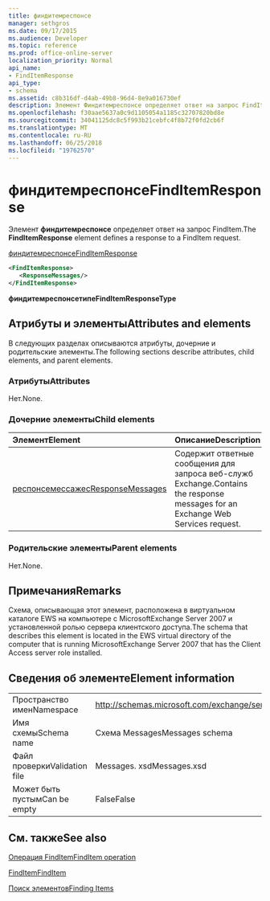 ```yaml
---
title: финдитемреспонсе
manager: sethgros
ms.date: 09/17/2015
ms.audience: Developer
ms.topic: reference
ms.prod: office-online-server
localization_priority: Normal
api_name:
- FindItemResponse
api_type:
- schema
ms.assetid: c8b316df-d4ab-49b8-96d4-8e9a016730ef
description: Элемент Финдитемреспонсе определяет ответ на запрос FindItem.
ms.openlocfilehash: f30aae5637a0c9d1105054a1185c32707820bd8e
ms.sourcegitcommit: 34041125dc8c5f993b21cebfc4f8b72f0fd2cb6f
ms.translationtype: MT
ms.contentlocale: ru-RU
ms.lasthandoff: 06/25/2018
ms.locfileid: "19762570"
---
```

# <a name="finditemresponse"></a><span data-ttu-id="8351b-103">финдитемреспонсе</span><span class="sxs-lookup"><span data-stu-id="8351b-103">FindItemResponse</span></span>

<span data-ttu-id="8351b-104">Элемент **финдитемреспонсе** определяет ответ на запрос FindItem.</span><span class="sxs-lookup"><span data-stu-id="8351b-104">The **FindItemResponse** element defines a response to a FindItem request.</span></span> 
  
[<span data-ttu-id="8351b-105">финдитемреспонсе</span><span class="sxs-lookup"><span data-stu-id="8351b-105">FindItemResponse</span></span>](finditemresponse.md)
  
```xml
<FindItemResponse>
   <ResponseMessages/>
</FindItemResponse>
```

 <span data-ttu-id="8351b-106">**финдитемреспонсетипе**</span><span class="sxs-lookup"><span data-stu-id="8351b-106">**FindItemResponseType**</span></span>
## <a name="attributes-and-elements"></a><span data-ttu-id="8351b-107">Атрибуты и элементы</span><span class="sxs-lookup"><span data-stu-id="8351b-107">Attributes and elements</span></span>

<span data-ttu-id="8351b-108">В следующих разделах описываются атрибуты, дочерние и родительские элементы.</span><span class="sxs-lookup"><span data-stu-id="8351b-108">The following sections describe attributes, child elements, and parent elements.</span></span>
  
### <a name="attributes"></a><span data-ttu-id="8351b-109">Атрибуты</span><span class="sxs-lookup"><span data-stu-id="8351b-109">Attributes</span></span>

<span data-ttu-id="8351b-110">Нет.</span><span class="sxs-lookup"><span data-stu-id="8351b-110">None.</span></span>
  
### <a name="child-elements"></a><span data-ttu-id="8351b-111">Дочерние элементы</span><span class="sxs-lookup"><span data-stu-id="8351b-111">Child elements</span></span>

|<span data-ttu-id="8351b-112">**Элемент**</span><span class="sxs-lookup"><span data-stu-id="8351b-112">**Element**</span></span>|<span data-ttu-id="8351b-113">**Описание**</span><span class="sxs-lookup"><span data-stu-id="8351b-113">**Description**</span></span>|
|:-----|:-----|
|[<span data-ttu-id="8351b-114">респонсемессажес</span><span class="sxs-lookup"><span data-stu-id="8351b-114">ResponseMessages</span></span>](responsemessages.md) <br/> |<span data-ttu-id="8351b-115">Содержит ответные сообщения для запроса веб-служб Exchange.</span><span class="sxs-lookup"><span data-stu-id="8351b-115">Contains the response messages for an Exchange Web Services request.</span></span>  <br/> |
   
### <a name="parent-elements"></a><span data-ttu-id="8351b-116">Родительские элементы</span><span class="sxs-lookup"><span data-stu-id="8351b-116">Parent elements</span></span>

<span data-ttu-id="8351b-117">Нет.</span><span class="sxs-lookup"><span data-stu-id="8351b-117">None.</span></span>
  
## <a name="remarks"></a><span data-ttu-id="8351b-118">Примечания</span><span class="sxs-lookup"><span data-stu-id="8351b-118">Remarks</span></span>

<span data-ttu-id="8351b-119">Схема, описывающая этот элемент, расположена в виртуальном каталоге EWS на компьютере с MicrosoftExchange Server 2007 и установленной ролью сервера клиентского доступа.</span><span class="sxs-lookup"><span data-stu-id="8351b-119">The schema that describes this element is located in the EWS virtual directory of the computer that is running MicrosoftExchange Server 2007 that has the Client Access server role installed.</span></span>
  
## <a name="element-information"></a><span data-ttu-id="8351b-120">Сведения об элементе</span><span class="sxs-lookup"><span data-stu-id="8351b-120">Element information</span></span>

|||
|:-----|:-----|
|<span data-ttu-id="8351b-121">Пространство имен</span><span class="sxs-lookup"><span data-stu-id="8351b-121">Namespace</span></span>  <br/> |http://schemas.microsoft.com/exchange/services/2006/messages  <br/> |
|<span data-ttu-id="8351b-122">Имя схемы</span><span class="sxs-lookup"><span data-stu-id="8351b-122">Schema name</span></span>  <br/> |<span data-ttu-id="8351b-123">Схема Messages</span><span class="sxs-lookup"><span data-stu-id="8351b-123">Messages schema</span></span>  <br/> |
|<span data-ttu-id="8351b-124">Файл проверки</span><span class="sxs-lookup"><span data-stu-id="8351b-124">Validation file</span></span>  <br/> |<span data-ttu-id="8351b-125">Messages. xsd</span><span class="sxs-lookup"><span data-stu-id="8351b-125">Messages.xsd</span></span>  <br/> |
|<span data-ttu-id="8351b-126">Может быть пустым</span><span class="sxs-lookup"><span data-stu-id="8351b-126">Can be empty</span></span>  <br/> |<span data-ttu-id="8351b-127">False</span><span class="sxs-lookup"><span data-stu-id="8351b-127">False</span></span>  <br/> |
   
## <a name="see-also"></a><span data-ttu-id="8351b-128">См. также</span><span class="sxs-lookup"><span data-stu-id="8351b-128">See also</span></span>



[<span data-ttu-id="8351b-129">Операция FindItem</span><span class="sxs-lookup"><span data-stu-id="8351b-129">FindItem operation</span></span>](finditem-operation.md)
  
[<span data-ttu-id="8351b-130">FindItem</span><span class="sxs-lookup"><span data-stu-id="8351b-130">FindItem</span></span>](finditem.md)


[<span data-ttu-id="8351b-131">Поиск элементов</span><span class="sxs-lookup"><span data-stu-id="8351b-131">Finding Items</span></span>](http://msdn.microsoft.com/library/63af1f9c-464b-4fca-9ae3-3d60f24ca93c%28Office.15%29.aspx)

